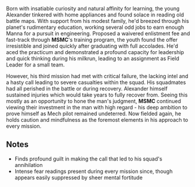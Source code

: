 Born with insatiable curiosity and natural affinity for learning, the young Alexander tinkered with home appliances and found solace in reading old battle maps. With support from his modest family, he'd breezed through his planet's rudimentary education, working several odd jobs to earn enough Manna for a pursuit in engineering. Proposed a waivered enlistment fee and fast-track through **MSMC**'s training program, the youth found the offer irresistible and joined quickly after graduating with full accolades. He'd aced the practicum and demonstrated a profound capacity for leadership and quick thinking during his milkrun, leading to an assignment as Field Leader for a small team.

However, his third mission had met with critical failure, the lacking intel and a hasty call leading to severe casualties within the squad. His squadmates had all perished in the battle or during recovery. Alexander himself sustained injuries which would take years to fully recover from. Seeing this mostly as an opportunity to hone the man's judgment, **MSMC** continued viewing their investment in the man with high regard - his deep ambition to prove himself as Mech pilot remained undeterred. Now fielded again, he holds caution and mindfulness as the foremost elements in his approach to every mission.

## Notes
- Finds profound guilt in making the call that led to his squad's annihilation
- Intense fear readings present during every mission since, though appears easily suppressed by sheer mental fortitude
